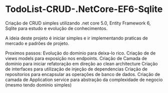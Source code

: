 # TodoList-CRUD-.NetCore-EF6-Sqlite
Criação de CRUD simples utilizando .net core 5.0, Entity Framework 6, Sqlite para estudo e evolução de conhecimentos. 

A ideia deste projeto é iniciar simples e ir implementando praticas de mercado e padrões de projeto.

Proximos passos:
Evolução do dominio para deixa-lo rico.
Criação de de views models para exposição nos endpoints.
Criação de Camada de dominio para iniciar refatoração em direção ao clean architecture
Criação de interfaces para utilização de injeção de dependencias
Criação de repositorios para encapsular as operações de banco de dados.
Criação de camada de Application service para abstração da complexidade de negocio (mesmo tendo dominio simples)

